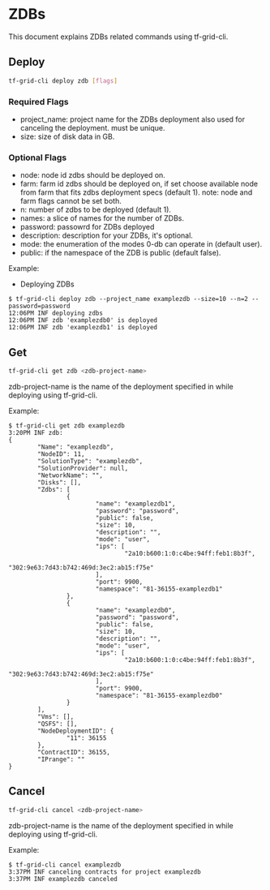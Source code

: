 # ZDBs

This document explains ZDBs related commands using tf-grid-cli.

## Deploy

```bash
tf-grid-cli deploy zdb [flags]
```

### Required Flags

- project_name: project name for the ZDBs deployment also used for canceling the deployment. must be unique.
- size: size of disk data in GB.

### Optional Flags

- node: node id zdbs should be deployed on.
- farm: farm id zdbs should be deployed on, if set choose available node from farm that fits zdbs deployment specs (default 1). note: node and farm flags cannot be set both.
- n: number of zdbs to be deployed (default 1).
- names: a slice of names for the number of ZDBs.
- password: passowrd for ZDBs deployed
- description: description for your ZDBs, it's optional.
- mode: the enumeration of the modes 0-db can operate in (default user).
- public: if the namespace of the ZDB is public (default false).

Example:

- Deploying ZDBs

```console
$ tf-grid-cli deploy zdb --project_name examplezdb --size=10 --n=2 --password=password
12:06PM INF deploying zdbs
12:06PM INF zdb 'examplezdb0' is deployed
12:06PM INF zdb 'examplezdb1' is deployed
```

## Get

```bash
tf-grid-cli get zdb <zdb-project-name>
```

zdb-project-name is the name of the deployment specified in while deploying using tf-grid-cli.

Example:

```console
$ tf-grid-cli get zdb examplezdb
3:20PM INF zdb:
{
        "Name": "examplezdb",
        "NodeID": 11,
        "SolutionType": "examplezdb",
        "SolutionProvider": null,
        "NetworkName": "",
        "Disks": [],
        "Zdbs": [
                {
                        "name": "examplezdb1",
                        "password": "password",
                        "public": false,
                        "size": 10,
                        "description": "",
                        "mode": "user",
                        "ips": [
                                "2a10:b600:1:0:c4be:94ff:feb1:8b3f",
                                "302:9e63:7d43:b742:469d:3ec2:ab15:f75e"
                        ],
                        "port": 9900,
                        "namespace": "81-36155-examplezdb1"
                },
                {
                        "name": "examplezdb0",
                        "password": "password",
                        "public": false,
                        "size": 10,
                        "description": "",
                        "mode": "user",
                        "ips": [
                                "2a10:b600:1:0:c4be:94ff:feb1:8b3f",
                                "302:9e63:7d43:b742:469d:3ec2:ab15:f75e"
                        ],
                        "port": 9900,
                        "namespace": "81-36155-examplezdb0"
                }
        ],
        "Vms": [],
        "QSFS": [],
        "NodeDeploymentID": {
                "11": 36155
        },
        "ContractID": 36155,
        "IPrange": ""
}
```

## Cancel

```bash
tf-grid-cli cancel <zdb-project-name>
```

zdb-project-name is the name of the deployment specified in while deploying using tf-grid-cli.

Example:

```console
$ tf-grid-cli cancel examplezdb
3:37PM INF canceling contracts for project examplezdb
3:37PM INF examplezdb canceled
```
